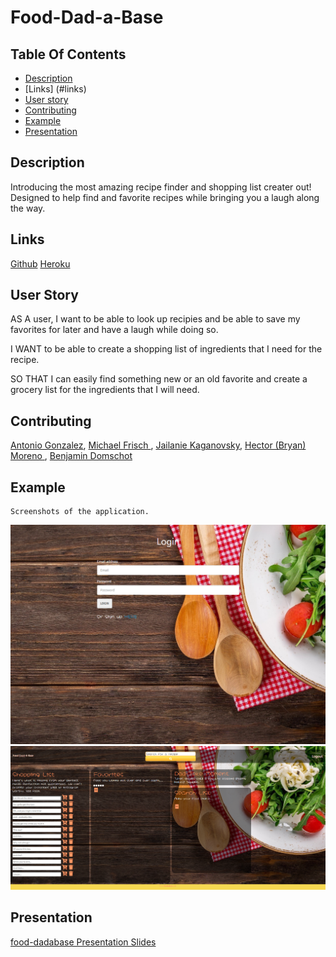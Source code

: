 
  
  # Food-Dad-a-Base

  ## Table Of Contents
  - [Description](#description)
  - [Links] (#links)
  - [User story](#userstory)
  - [Contributing](#contributing)
  - [Example](#example)
  - [Presentation](#Presentation)

  ## Description 
  Introducing the most amazing recipe finder and shopping list creater out! Designed to help find and favorite 
  recipes while bringing you a laugh along the way. 

  ## Links
  [Github](https://github.com/goantonioUW/food-dadabase)
  [Heroku](https://new-food-app.herokuapp.com/login)
  
  ## User Story
  AS A user, I want to be able to look up recipies and be able to save my favorites for later and have a laugh while doing so. 

  I WANT to be able to create a shopping list of ingredients that I need for the recipe. 

  SO THAT I can easily find something new or an old favorite and create a grocery list for the ingredients that I will need. 
  

  ## Contributing
  [Antonio Gonzalez](http://github.com/goantonioUW),
  [Michael Frisch ](http://github.com/mfrisch87),
  [Jailanie Kaganovsky](http://github.com/jkaganovsky),
  [Hector (Bryan) Moreno ](http://github.com/bfourGitHub),
  [Benjamin Domschot ](http://github.com/Bdomschot)


  ## Example
    Screenshots of the application.
  ![Screenshot of the login page](public/stylesheets/assets/Screenshot2.png)
  ![Screenshot of the members page](public/stylesheets/assets/screenshot.png)
  
  
  ## Presentation
  [food-dadabase Presentation Slides](https://docs.google.com/presentation/d/1MjIPanVPaaMoMh3-gfeyL3os7C-lBUWjLQqFEKfd1Wg/edit?usp=sharing)


